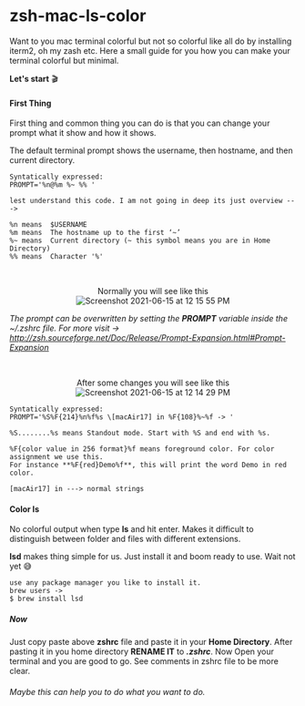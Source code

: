 # zsh-mac-ls-color

Want to you mac terminal colorful but not so colorful like all do by installing iterm2, oh my zash etc. Here a small guide for you how you can make your terminal colorful but minimal.  

**Let's start** 🎬

#### **First Thing**

First thing and common thing you can do is that you can change your prompt what it show and how it shows.

The default terminal prompt shows the username, then hostname, and then current directory.

    Syntatically expressed:
    PROMPT='%n@%m %~ %% '
  
    lest understand this code. I am not going in deep its just overview --->
    
    %n means  $USERNAME
    %m means  The hostname up to the first ‘~’ 
    %~ means  Current directory (~ this symbol means you are in Home Directory)
    %% means  Character '%'

<br><p align= "center" style="margin-bottom:10px">Normally you will see like this 
</br>![Screenshot 2021-06-15 at 12 15 55 PM](https://user-images.githubusercontent.com/54282666/122005804-b695db80-cdd3-11eb-9c3e-3f966cd99bcb.png)</p>


*The prompt can be overwritten by setting the **PROMPT** variable inside the ~/.zshrc file. For more visit -> http://zsh.sourceforge.net/Doc/Release/Prompt-Expansion.html#Prompt-Expansion*

<br><p align= "center">After some changes you will see like this
</br>![Screenshot 2021-06-15 at 12 14 29 PM](https://user-images.githubusercontent.com/54282666/122009237-7fc1c480-cdd7-11eb-96c8-296fe4b93908.png) </p>

    Syntatically expressed: 
    PROMPT='%S%F{214}%n%f%s \[macAir17] in %F{108}%~%f -> '
  
    %S........%s means Standout mode. Start with %S and end with %s. 
    
    %F{color value in 256 format}%f means foreground color. For color assignment we use this. 
    For instance **%F{red}Demo%f**, this will print the word Demo in red color.
    
    [macAir17] in ---> normal strings
  
#### **Color ls** 

No colorful output when type **ls** and hit enter. Makes it difficult to distinguish between folder and files with different extensions.

**lsd** makes thing simple for us. Just install it and boom ready to use. Wait not yet 😅

    use any package manager you like to install it.
    brew users ->
    $ brew install lsd
  
##### Now 
Just copy paste above **zshrc** file and paste it in your **Home Directory**. After pasting it in you home directory **RENAME IT** to ***.zshrc***. Now Open your terminal and you are good to go. See comments in zshrc file to be more clear.

###### Maybe this can help you to do what you want to do.
